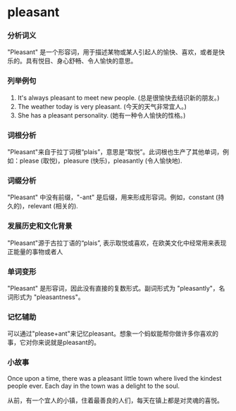 # pleasant

### 分析词义

  

"Pleasant" 是一个形容词，用于描述某物或某人引起人的愉快、喜欢，或者是快乐的。具有悦目、身心舒畅、令人愉快的意思。

  

### 列举例句

  

1.  It's always pleasant to meet new people. (总是很愉快去结识新的朋友。)
2.  The weather today is very pleasant. (今天的天气非常宜人。)
3.  She has a pleasant personality. (她有一种令人愉快的性格。)

  

### 词根分析

  

"Pleasant"来自于拉丁词根“plais”，意思是“取悦”。此词根也生产了其他单词，例如：please (取悦)，pleasure (快乐)，pleasantly (令人愉快地).

  

### 词缀分析

  

"Pleasant" 中没有前缀，"-ant" 是后缀，用来形成形容词。例如，constant (持久的)，relevant (相关的).

  

### 发展历史和文化背景

  

"Pleasant"源于古拉丁语的“plais”, 表示取悦或喜欢，在欧美文化中经常用来表现正能量的事物或者人

  

### 单词变形

  

"Pleasant" 是形容词，因此没有直接的复数形式。副词形式为 "pleasantly"，名词形式为 "pleasantness"。

  

### 记忆辅助

  

可以通过"please+ant"来记忆pleasant。想象一个蚂蚁能帮你做许多你喜欢的事，它对你来说就是pleasant的。

  

### 小故事

  

Once upon a time, there was a pleasant little town where lived the kindest people ever. Each day in the town was a delight to the soul.

  

从前，有一个宜人的小镇，住着最善良的人们，每天在镇上都是对灵魂的喜悦。
